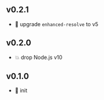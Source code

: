 ## v0.2.1

* 🐞 upgrade `enhanced-resolve` to v5

## v0.2.0

* 💥 drop Node.js v10

## v0.1.0

* 🐣 init
